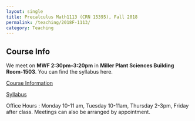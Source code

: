 ```yaml
---
layout: single
title: Precalculus Math1113 (CRN 15395), Fall 2018
permalink: /teaching/2018F-1113/
category: Teaching
---
```

## Course Info
We meet on **MWF 2:30pm&ndash;3:20pm** in **Miller Plant Sciences Building Room-1503**.
You can find the syllabus here.

[Course Information](http://www.math.uga.edu/1113)  

[Syllabus](https://www.dropbox.com/s/zqqrvzj9f4m8k9g/math-1113-syllabus.pdf?dl=0)

  Office Hours : Monday 10-11 am, Tuesday 10-11am, Thursday 2-3pm, Friday after class.
    Meetings can also be arranged by appointment.
